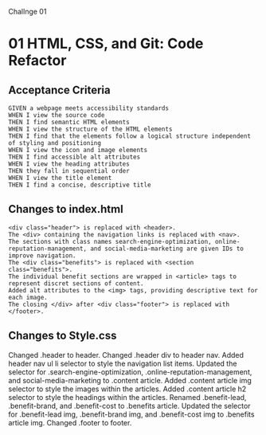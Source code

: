 Challnge 01
# 01 HTML, CSS, and Git: Code Refactor

## Acceptance Criteria

```
GIVEN a webpage meets accessibility standards
WHEN I view the source code
THEN I find semantic HTML elements
WHEN I view the structure of the HTML elements
THEN I find that the elements follow a logical structure independent of styling and positioning
WHEN I view the icon and image elements
THEN I find accessible alt attributes
WHEN I view the heading attributes
THEN they fall in sequential order
WHEN I view the title element
THEN I find a concise, descriptive title
```


## Changes to index.html
	<div class="header"> is replaced with <header>.
	The <div> containing the navigation links is replaced with <nav>.
	The sections with class names search-engine-optimization, online-reputation-management, and social-media-marketing are given IDs to improve navigation.
	The <div class="benefits"> is replaced with <section class="benefits">.
	The individual benefit sections are wrapped in <article> tags to represent discret sections of content.
	Added alt attributes to the <img> tags, providing descriptive text for each image.
	The closing </div> after <div class="footer"> is replaced with </footer>.

## Changes to Style.css
  Changed .header to header.
  Changed .header div to header nav.
  Added header nav ul li selector to style the navigation list items.
  Updated the selector for .search-engine-optimization, .online-reputation-management, and social-media-marketing to .content article.
  Added .content article img selector to style the images within the articles.
  Added .content article h2 selector to style the headings within the articles.
  Renamed .benefit-lead, .benefit-brand, and .benefit-cost to .benefits article.
  Updated the selector for .benefit-lead img, .benefit-brand img, and .benefit-cost img to .benefits article img.
  Changed .footer to footer.

